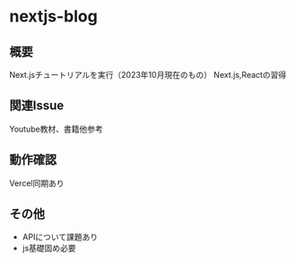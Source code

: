 # nextjs-blog

## 概要
Next.jsチュートリアルを実行（2023年10月現在のもの）
Next.js,Reactの習得

## 関連Issue
Youtube教材、書籍他参考

## 動作確認
Vercel同期あり

## その他
- APIについて課題あり
- js基礎固め必要
